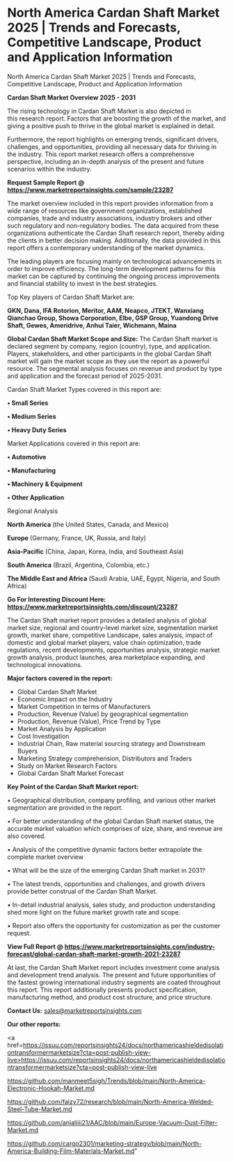 # North America Cardan Shaft Market 2025 | Trends and Forecasts, Competitive Landscape, Product and Application Information
North America Cardan Shaft Market 2025 | Trends and Forecasts, Competitive Landscape, Product and Application Information

<Strong> Cardan Shaft Market Overview 2025 - 2031</strong>

The rising technology in Cardan Shaft Market is also depicted in this research report. Factors that are boosting the growth of the market, and giving a positive push to thrive in the global market is explained in detail.

Furthermore, the report highlights on emerging trends, significant drivers, challenges, and opportunities, providing all necessary data for thriving in the industry. This report market research offers a comprehensive perspective, including an in-depth analysis of the present and future scenarios within the industry.

<strong>Request Sample Report @ <a href=https://www.marketreportsinsights.com/sample/23287>https://www.marketreportsinsights.com/sample/23287</a></strong>

The market overview included in this report provides information from a wide range of resources like government organizations, established companies, trade and industry associations, industry brokers and other such regulatory and non-regulatory bodies. The data acquired from these organizations authenticate the Cardan Shaft research report, thereby aiding the clients in better decision making. Additionally, the data provided in this report offers a contemporary understanding of the market dynamics.

The leading players are focusing mainly on technological advancements in order to improve efficiency. The long-term development patterns for this market can be captured by continuing the ongoing process improvements and financial stability to invest in the best strategies.

Top Key players of Cardan Shaft Market are:

<strong>GKN, Dana, IFA Rotorion, Meritor, AAM, Neapco, JTEKT, Wanxiang Qianchao Group, Showa Corporation, Elbe, GSP Group, Yuandong Drive Shaft, Gewes, Ameridrive, Anhui Taier, Wichmann, Maina</strong>

<strong><b>Global Cardan Shaft Market Scope and Size:</b></strong>
The Cardan Shaft market is declared segment by company, region (country), type, and application. Players, stakeholders, and other participants in the global Cardan Shaft market will gain the market scope as they use the report as a powerful resource. The segmental analysis focuses on revenue and product by type and application and the forecast period of 2025-2031.

Cardan Shaft Market Types covered in this report are:

<strong>• Small Series

• Medium Series

• Heavy Duty Series</strong>

Market Applications covered in this report are:

<strong>• Automotive

• Manufacturing

• Machinery & Equipment

• Other Application</strong> 

Regional Analysis

<strong>North America</strong> (the United States, Canada, and Mexico)

<strong>Europe</strong> (Germany, France, UK, Russia, and Italy)

<strong>Asia-Pacific</strong> (China, Japan, Korea, India, and Southeast Asia)

<strong>South America</strong> (Brazil, Argentina, Colombia, etc.)

<strong>The Middle East and Africa</strong> (Saudi Arabia, UAE, Egypt, Nigeria, and South Africa)

<strong>Go For Interesting Discount Here: <a href=https://www.marketreportsinsights.com/discount/23287>https://www.marketreportsinsights.com/discount/23287</a></strong>

The Cardan Shaft market report provides a detailed analysis of global market size, regional and country-level market size, segmentation market growth, market share, competitive Landscape, sales analysis, impact of domestic and global market players, value chain optimization, trade regulations, recent developments, opportunities analysis, strategic market growth analysis, product launches, area marketplace expanding, and technological innovations.

<strong><b>Major factors covered in the report:</b></strong>
<ul>
  <li>Global Cardan Shaft Market </li>
  <li>Economic Impact on the Industry</li>
  <li>Market Competition in terms of Manufacturers</li>
  <li>Production, Revenue (Value) by geographical segmentation</li>
  <li>Production, Revenue (Value), Price Trend by Type</li>
  <li>Market Analysis by Application</li>
  <li>Cost Investigation</li>
  <li>Industrial Chain, Raw material sourcing strategy and Downstream Buyers</li>
  <li>Marketing Strategy comprehension, Distributors and Traders</li>
  <li>Study on Market Research Factors</li>
  <li>Global Cardan Shaft Market Forecast</li>
</ul>

<strong><b>Key Point of the Cardan Shaft Market report:</b></strong>

• Geographical distribution, company profiling, and various other market segmentation are provided in the report.

• For better understanding of the global Cardan Shaft market status, the accurate market valuation which comprises of size, share, and revenue are also covered.

• Analysis of the competitive dynamic factors better extrapolate the complete market overview

• What will be the size of the emerging Cardan Shaft market in 2031?

• The latest trends, opportunities and challenges, and growth drivers provide better construal of the Cardan Shaft Market.

• In-detail industrial analysis, sales study, and production understanding shed more light on the future market growth rate and scope.

• Report also offers the opportunity for customization as per the customer request.

<strong><b>View Full Report @ <a href=https://www.marketreportsinsights.com/industry-forecast/global-cardan-shaft-market-growth-2021-23287>https://www.marketreportsinsights.com/industry-forecast/global-cardan-shaft-market-growth-2021-23287</a></b></strong>


At last, the Cardan Shaft Market report includes investment come analysis and development trend analysis. The present and future opportunities of the fastest growing international industry segments are coated throughout this report. This report additionally presents product specification, manufacturing method, and product cost structure, and price structure.

<strong>Contact Us:</strong>
sales@marketreportsinsights.com

<strong>Our other reports:</strong>

<a href=https://issuu.com/reportsinsights24/docs/northamericashieldedisolationtransformermarketsize?cta=post-publish-view-live>https://issuu.com/reportsinsights24/docs/northamericashieldedisolationtransformermarketsize?cta=post-publish-view-live</a>

<a href=https://github.com/manmeet5sigh/Trends/blob/main/North-America-Electronic-Hookah-Market.md>https://github.com/manmeet5sigh/Trends/blob/main/North-America-Electronic-Hookah-Market.md</a>

<a href=https://github.com/faizy72/research/blob/main/North-America-Welded-Steel-Tube-Market.md>https://github.com/faizy72/research/blob/main/North-America-Welded-Steel-Tube-Market.md</a>

<a href=https://github.com/anjaliiii21/AAC/blob/main/Europe-Vacuum-Dust-Filter-Market.md>https://github.com/anjaliiii21/AAC/blob/main/Europe-Vacuum-Dust-Filter-Market.md</a>

<a href=https://github.com/cargo2301/marketing-strategy/blob/main/North-America-Building-Film-Materials-Market.md>https://github.com/cargo2301/marketing-strategy/blob/main/North-America-Building-Film-Materials-Market.md</a>"

